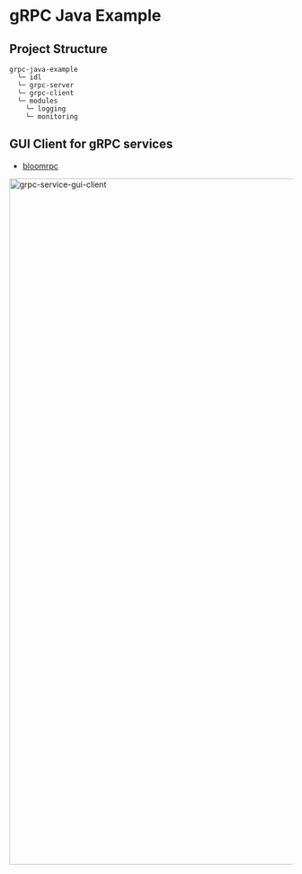# gRPC Java Example

## Project Structure
```
grpc-java-example
  └─ idl
  └─ grpc-server
  └─ grpc-client
  └─ modules
    └─ logging
    └─ monitoring      
```

## GUI Client for gRPC services
- [bloomrpc](https://github.com/uw-labs/bloomrpc)

<img width="1221" alt="grpc-service-gui-client" src="https://user-images.githubusercontent.com/43853352/132131287-47f156ec-6e87-4ae0-85b6-58bb9f165533.png">
